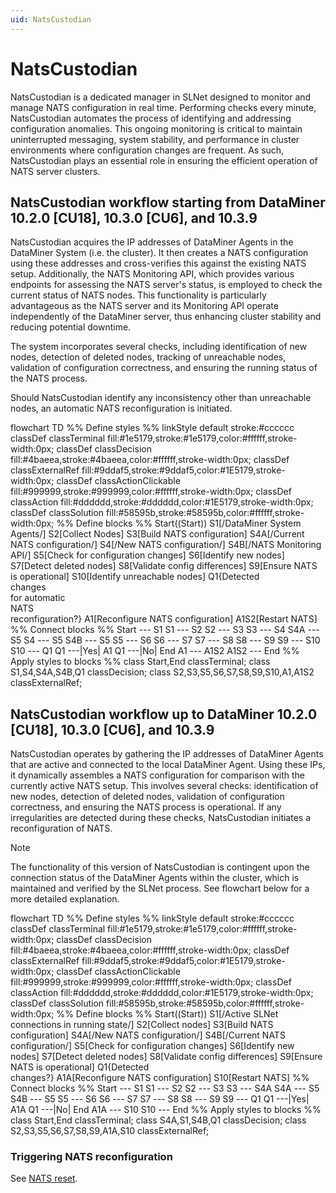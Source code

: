 ```yaml
---
uid: NatsCustodian
---
```


# NatsCustodian

NatsCustodian is a dedicated manager in SLNet designed to monitor and manage NATS configuration in real time. Performing checks every minute, NatsCustodian automates the process of identifying and addressing configuration anomalies. This ongoing monitoring is critical to maintain uninterrupted messaging, system stability, and performance in cluster environments where configuration changes are frequent. As such, NatsCustodian plays an essential role in ensuring the efficient operation of NATS server clusters.

## NatsCustodian workflow starting from DataMiner 10.2.0 [CU18], 10.3.0 [CU6], and 10.3.9

NatsCustodian acquires the IP addresses of DataMiner Agents in the DataMiner System (i.e. the cluster). It then creates a NATS configuration using these addresses and cross-verifies this against the existing NATS setup. Additionally, the NATS Monitoring API, which provides various endpoints for assessing the NATS server's status, is employed to check the current status of NATS nodes. This functionality is particularly advantageous as the NATS server and its Monitoring API operate independently of the DataMiner server, thus enhancing cluster stability and reducing potential downtime.

The system incorporates several checks, including identification of new nodes, detection of deleted nodes, tracking of unreachable nodes, validation of configuration correctness, and ensuring the running status of the NATS process.

Should NatsCustodian identify any inconsistency other than unreachable nodes, an automatic NATS reconfiguration is initiated.

<div class="mermaid">
flowchart TD
    %% Define styles %%
    linkStyle default stroke:#cccccc
    classDef classTerminal fill:#1e5179,stroke:#1e5179,color:#ffffff,stroke-width:0px;
    classDef classDecision fill:#4baeea,stroke:#4baeea,color:#ffffff,stroke-width:0px;
    classDef classExternalRef fill:#9ddaf5,stroke:#9ddaf5,color:#1E5179,stroke-width:0px;
    classDef classActionClickable fill:#999999,stroke:#999999,color:#ffffff,stroke-width:0px;
    classDef classAction fill:#dddddd,stroke:#dddddd,color:#1E5179,stroke-width:0px;
    classDef classSolution fill:#58595b,stroke:#58595b,color:#ffffff,stroke-width:0px;
    %% Define blocks %%
    Start((Start))
    S1[/DataMiner System Agents/]
    S2[Collect Nodes]
    S3[Build NATS configuration]
    S4A[/Current NATS configuration/]
    S4[/New NATS configuration/]
    S4B[/NATS Monitoring API/]
    S5[Check for configuration changes]
    S6[Identify new nodes]
    S7[Detect deleted nodes]
    S8[Validate config differences]
    S9[Ensure NATS is operational]
    S10[Identify unreachable nodes]
    Q1{Detected <br/>changes <br/>for automatic <br/>NATS <br/>reconfiguration?}
    A1[Reconfigure NATS configuration]
    A1S2[Restart NATS]
    %% Connect blocks %%
    Start --- S1
    S1 --- S2
    S2 --- S3
    S3 --- S4
    S4A --- S5
    S4 --- S5
    S4B --- S5
    S5 --- S6
    S6 --- S7
    S7 --- S8
    S8 --- S9
    S9 --- S10
    S10 --- Q1
    Q1 ---|Yes| A1
    Q1 ---|No| End
    A1 --- A1S2
    A1S2 --- End
    %% Apply styles to blocks %%
    class Start,End classTerminal;
    class S1,S4,S4A,S4B,Q1 classDecision;
    class S2,S3,S5,S6,S7,S8,S9,S10,A1,A1S2 classExternalRef;
</div>

## NatsCustodian workflow up to DataMiner 10.2.0 [CU18], 10.3.0 [CU6], and 10.3.9

NatsCustodian operates by gathering the IP addresses of DataMiner Agents that are active and connected to the local DataMiner Agent. Using these IPs, it dynamically assembles a NATS configuration for comparison with the currently active NATS setup. This involves several checks: identification of new nodes, detection of deleted nodes, validation of configuration correctness, and ensuring the NATS process is operational. If any irregularities are detected during these checks, NatsCustodian initiates a reconfiguration of NATS.

> [!NOTE]
> The functionality of this version of NatsCustodian is contingent upon the connection status of the DataMiner Agents within the cluster, which is maintained and verified by the SLNet process. See flowchart below for a more detailed explanation.

<div class="mermaid">
flowchart TD
    %% Define styles %%
    linkStyle default stroke:#cccccc
    classDef classTerminal fill:#1e5179,stroke:#1e5179,color:#ffffff,stroke-width:0px;
    classDef classDecision fill:#4baeea,stroke:#4baeea,color:#ffffff,stroke-width:0px;
    classDef classExternalRef fill:#9ddaf5,stroke:#9ddaf5,color:#1E5179,stroke-width:0px;
    classDef classActionClickable fill:#999999,stroke:#999999,color:#ffffff,stroke-width:0px;
    classDef classAction fill:#dddddd,stroke:#dddddd,color:#1E5179,stroke-width:0px;
    classDef classSolution fill:#58595b,stroke:#58595b,color:#ffffff,stroke-width:0px;
    %% Define blocks %%
    Start((Start))
    S1[/Active SLNet connections in running state/]
    S2[Collect nodes]
    S3[Build NATS configuration]
    S4A[/New NATS configuration/]
    S4B[/Current NATS configuration/]
    S5[Check for configuration changes]
    S6[Identify new nodes]
    S7[Detect deleted nodes]
    S8[Validate config differences]
    S9[Ensure NATS is operational]
    Q1{Detected <br/>changes?}
    A1A[Reconfigure NATS configuration]
    S10[Restart NATS]
    %% Connect blocks %%
    Start --- S1
    S1 --- S2
    S2 --- S3
    S3 --- S4A
    S4A --- S5
    S4B --- S5
    S5 --- S6
    S6 --- S7
    S7 --- S8
    S8 --- S9
    S9 --- Q1
    Q1 ---|Yes| A1A
    Q1 ---|No| End
    A1A --- S10
    S10 --- End
    %% Apply styles to blocks %%
    class Start,End classTerminal;
    class S4A,S1,S4B,Q1 classDecision;
    class S2,S3,S5,S6,S7,S8,S9,A1A,S10 classExternalRef;
</div>

### Triggering NATS reconfiguration

See [NATS reset](xref:Investigating_NATS_Issues#try-a-nats-reset).
